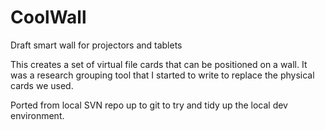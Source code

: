 CoolWall
========

Draft smart wall for projectors and tablets

This creates a set of virtual file cards that can be positioned on a wall. It was a research grouping tool that I started to write to replace the physical cards we used.

Ported from local SVN repo up to git to try and tidy up the local dev environment.
